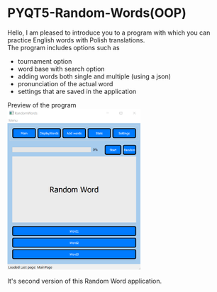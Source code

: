 # PYQT5-Random-Words(OOP)

Hello, I am pleased to introduce you to a program with which you can practice English words with Polish translations.</br>
The program includes options such as

- tournament option
- word base with search option
- adding words both single and multiple (using a json)
- pronunciation of the actual word
- settings that are saved in the application

Preview of the program
<br>
<img src="icons/random_word.png" width="300">

It's second version of this Random Word application.
